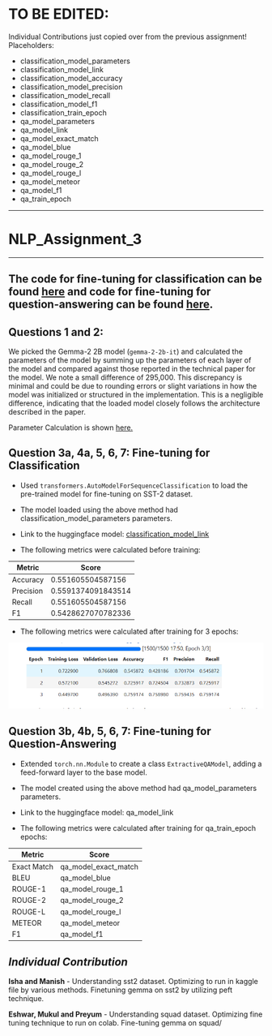 # TO BE EDITED:
Individual Contributions just copied over from the previous assignment!
Placeholders:
- classification_model_parameters
- classification_model_link
- classification_model_accuracy
- classification_model_precision
- classification_model_recall
- classification_model_f1
- classification_train_epoch
- qa_model_parameters
- qa_model_link
- qa_model_exact_match
- qa_model_blue
- qa_model_rouge_1
- qa_model_rouge_2
- qa_model_rouge_l
- qa_model_meteor
- qa_model_f1
- qa_train_epoch
---
# NLP_Assignment_3
---
The code for fine-tuning for classification can be found <a href = 'https://github.com/EshwarDhande/nlp_a3/blob/main/sst.ipynb'>here</a> and 
code for fine-tuning for question-answering can be found <a href = 'https://github.com/EshwarDhande/nlp_a3/blob/main/Squad.ipynb'>here</a>.
---
## Questions 1 and 2:
We picked the Gemma-2 2B model (`gemma-2-2b-it`) and calculated the parameters of the model by summing up the parameters of each layer of the model and compared against those reported in the technical paper for the model.
We note a small difference of 295,000. This discrepancy is minimal and could be due to rounding errors or slight variations in how the model was initialized or structured in the implementation.
This is a negligible difference, indicating that the loaded model closely follows the architecture described in the paper. 

Parameter Calculation is shown <a href = 'https://github.com/EshwarDhande/nlp_a3/blob/master/sst.ipynb'>here.</a>

## **Question 3a, 4a, 5, 6, 7: Fine-tuning for Classification** 
- Used `transformers.AutoModelForSequenceClassification` to load the pre-trained model for fine-tuning on SST-2 dataset.
  
- The model loaded using the above method had classification_model_parameters parameters.

- Link to the huggingface model: [classification_model_link](https://huggingface.co/ishanarang/gemma2_finetune_sst2)
  
- The following metrics were calculated before training:
  
| Metric      | Score                               |
|-------------|-------------------------------------|
| Accuracy    | 0.551605504587156       |
| Precision   | 0.5591374091843514      |
| Recall      | 0.551605504587156         |
| F1          | 0.5428627070782336             |
  
- The following metrics were calculated after training for 3 epochs:
  
<img src = 'https://github.com/EshwarDhande/nlp_a3/blob/master/ft_isha.png'>

## **Question 3b, 4b, 5, 6, 7: Fine-tuning for Question-Answering** 
- Extended `torch.nn.Module` to create a class `ExtractiveQAModel`, adding a feed-forward layer to the base model.
  
- The model created using the above method had qa_model_parameters parameters.

- Link to the huggingface model: qa_model_link
  
- The following metrics were calculated after training for qa_train_epoch epochs:
  
| Metric       | Score                   |
|--------------|-------------------------|
| Exact Match  | qa_model_exact_match    |
| BLEU         | qa_model_blue           |
| ROUGE-1      | qa_model_rouge_1        |
| ROUGE-2      | qa_model_rouge_2        |
| ROUGE-L      | qa_model_rouge_l        |
| METEOR       | qa_model_meteor         |
| F1           | qa_model_f1             |




## ***Individual Contribution***

**Isha and Manish** - Understanding sst2 dataset. Optimizing to run in kaggle file by various methods. Finetuning gemma on sst2 by utilizing peft technique.

**Eshwar, Mukul and Preyum** - Understanding squad dataset. Optimizing fine tuning technique to run on colab. Fine-tuning gemma on squad/


